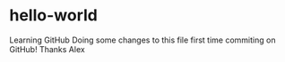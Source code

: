 # hello-world
Learning GitHub
Doing some changes to this file first time commiting on GitHub!
Thanks
Alex
